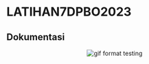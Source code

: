 # LATIHAN7DPBO2023

## Dokumentasi
<p align="center">
  <img src="https://github.com/Azzahrasth/TP2DPBO2023/blob/main/record lp7.gif" alt="gif format testing"/>
</p>
